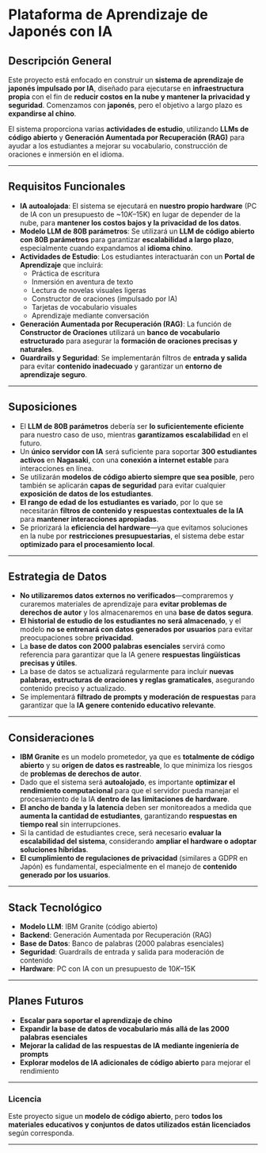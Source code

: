 
# **Plataforma de Aprendizaje de Japonés con IA**  

## **Descripción General**  
Este proyecto está enfocado en construir un **sistema de aprendizaje de japonés impulsado por IA**, diseñado para ejecutarse en **infraestructura propia** con el fin de **reducir costos en la nube y mantener la privacidad y seguridad**. Comenzamos con **japonés**, pero el objetivo a largo plazo es **expandirse al chino**.  

El sistema proporciona varias **actividades de estudio**, utilizando **LLMs de código abierto** y **Generación Aumentada por Recuperación (RAG)** para ayudar a los estudiantes a mejorar su vocabulario, construcción de oraciones e inmersión en el idioma.  

---

## **Requisitos Funcionales**  
- **IA autoalojada**: El sistema se ejecutará en **nuestro propio hardware** (PC de IA con un presupuesto de ~$10K–$15K) en lugar de depender de la nube, para **mantener los costos bajos y la privacidad de los datos**.  
- **Modelo LLM de 80B parámetros**: Se utilizará un **LLM de código abierto con 80B parámetros** para garantizar **escalabilidad a largo plazo**, especialmente cuando expandamos al **idioma chino**.  
- **Actividades de Estudio**: Los estudiantes interactuarán con un **Portal de Aprendizaje** que incluirá:  
  - Práctica de escritura  
  - Inmersión en aventura de texto  
  - Lectura de novelas visuales ligeras  
  - Constructor de oraciones (impulsado por IA)  
  - Tarjetas de vocabulario visuales  
  - Aprendizaje mediante conversación  
- **Generación Aumentada por Recuperación (RAG)**: La función de **Constructor de Oraciones** utilizará un **banco de vocabulario estructurado** para asegurar la **formación de oraciones precisas y naturales**.  
- **Guardrails y Seguridad**: Se implementarán filtros de **entrada y salida** para evitar **contenido inadecuado** y garantizar un **entorno de aprendizaje seguro**.  

---

## **Suposiciones**  
- El **LLM de 80B parámetros** debería ser **lo suficientemente eficiente** para nuestro caso de uso, mientras **garantizamos escalabilidad** en el futuro.  
- Un **único servidor con IA** será suficiente para soportar **300 estudiantes activos** en **Nagasaki**, con una **conexión a internet estable** para interacciones en línea.  
- Se utilizarán **modelos de código abierto siempre que sea posible**, pero también se aplicarán **capas de seguridad** para evitar cualquier **exposición de datos de los estudiantes**.  
- **El rango de edad de los estudiantes es variado**, por lo que se necesitarán **filtros de contenido y respuestas contextuales de la IA** para **mantener interacciones apropiadas**.  
- Se priorizará la **eficiencia del hardware**—ya que evitamos soluciones en la nube por **restricciones presupuestarias**, el sistema debe estar **optimizado para el procesamiento local**.  

---

## **Estrategia de Datos**  
- **No utilizaremos datos externos no verificados**—compraremos y curaremos materiales de aprendizaje para **evitar problemas de derechos de autor** y los almacenaremos en una **base de datos segura**.  
- **El historial de estudio de los estudiantes no será almacenado**, y el modelo **no se entrenará con datos generados por usuarios** para evitar preocupaciones sobre **privacidad**.  
- La **base de datos con 2000 palabras esenciales** servirá como referencia para garantizar que la IA genere **respuestas lingüísticas precisas y útiles**.  
- La base de datos se actualizará regularmente para incluir **nuevas palabras, estructuras de oraciones y reglas gramaticales**, asegurando contenido preciso y actualizado.  
- Se implementará **filtrado de prompts y moderación de respuestas** para garantizar que la **IA genere contenido educativo relevante**.  

---

## **Consideraciones**  
- **IBM Granite** es un modelo prometedor, ya que es **totalmente de código abierto** y su **origen de datos es rastreable**, lo que minimiza los riesgos de **problemas de derechos de autor**.  
- Dado que el sistema será **autoalojado**, es importante **optimizar el rendimiento computacional** para que el servidor pueda manejar el procesamiento de la IA **dentro de las limitaciones de hardware**.  
- **El ancho de banda y la latencia** deben ser monitoreados a medida que **aumenta la cantidad de estudiantes**, garantizando **respuestas en tiempo real** sin interrupciones.  
- Si la cantidad de estudiantes crece, será necesario **evaluar la escalabilidad del sistema**, considerando **ampliar el hardware o adoptar soluciones híbridas**.  
- **El cumplimiento de regulaciones de privacidad** (similares a GDPR en Japón) es fundamental, especialmente en el manejo de **contenido generado por los usuarios**.  

---

## **Stack Tecnológico**  
- **Modelo LLM**: IBM Granite (código abierto)  
- **Backend**: Generación Aumentada por Recuperación (RAG)  
- **Base de Datos**: Banco de palabras (2000 palabras esenciales)  
- **Seguridad**: Guardrails de entrada y salida para moderación de contenido  
- **Hardware**: PC con IA con un presupuesto de $10K–$15K  

---

## **Planes Futuros**  
- **Escalar para soportar el aprendizaje de chino**  
- **Expandir la base de datos de vocabulario más allá de las 2000 palabras esenciales**  
- **Mejorar la calidad de las respuestas de IA mediante ingeniería de prompts**  
- **Explorar modelos de IA adicionales de código abierto** para mejorar el rendimiento  

---

### **Licencia**  
Este proyecto sigue un **modelo de código abierto**, pero **todos los materiales educativos y conjuntos de datos utilizados están licenciados** según corresponda.  

---

